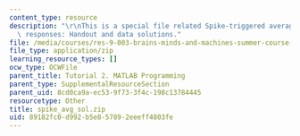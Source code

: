 ```yaml
---
content_type: resource
description: "\r\nThis is a special file related Spike-triggered averaging of neural\
  \ responses: Handout and data solutions."
file: /media/courses/res-9-003-brains-minds-and-machines-summer-course-summer-2015/89182fc0d992b5e857892eeeff4803fe_spike_avg_sol.zip
file_type: application/zip
learning_resource_types: []
ocw_type: OCWFile
parent_title: Tutorial 2. MATLAB Programming
parent_type: SupplementalResourceSection
parent_uid: 8cd0ca9a-ec53-9f73-3f4c-198c13784445
resourcetype: Other
title: spike_avg_sol.zip
uid: 89182fc0-d992-b5e8-5789-2eeeff4803fe
---
```

